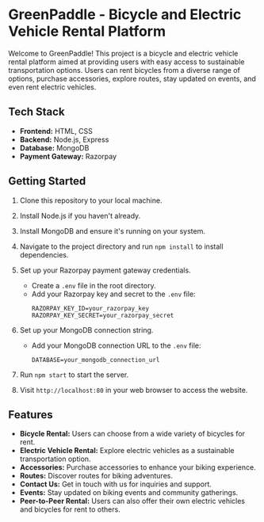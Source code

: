 # GreenPaddle - Bicycle and Electric Vehicle Rental Platform

Welcome to GreenPaddle! This project is a bicycle and electric vehicle rental platform aimed at providing users with easy access to sustainable transportation options. Users can rent bicycles from a diverse range of options, purchase accessories, explore routes, stay updated on events, and even rent electric vehicles.

## Tech Stack
- **Frontend:** HTML, CSS
- **Backend:** Node.js, Express
- **Database:** MongoDB
- **Payment Gateway:** Razorpay

## Getting Started
1. Clone this repository to your local machine.
2. Install Node.js if you haven't already.
3. Install MongoDB and ensure it's running on your system.
4. Navigate to the project directory and run `npm install` to install dependencies.
5. Set up your Razorpay payment gateway credentials.

   - Create a `.env` file in the root directory.
   - Add your Razorpay key and secret to the `.env` file:
     ```
     RAZORPAY_KEY_ID=your_razorpay_key
     RAZORPAY_KEY_SECRET=your_razorpay_secret
     ```

6. Set up your MongoDB connection string.

   - Add your MongoDB connection URL to the `.env` file:
     ```
     DATABASE=your_mongodb_connection_url
     ```

7. Run `npm start` to start the server.
8. Visit `http://localhost:80` in your web browser to access the website.

## Features
- **Bicycle Rental:** Users can choose from a wide variety of bicycles for rent.
- **Electric Vehicle Rental:** Explore electric vehicles as a sustainable transportation option.
- **Accessories:** Purchase accessories to enhance your biking experience.
- **Routes:** Discover routes for biking adventures.
- **Contact Us:** Get in touch with us for inquiries and support.
- **Events:** Stay updated on biking events and community gatherings.
- **Peer-to-Peer Rental:** Users can also offer their own electric vehicles and bicycles for rent to others.

